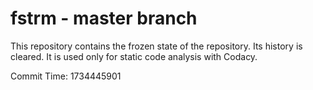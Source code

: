 # fstrm - master branch

This repository contains the frozen state of the repository.
Its history is cleared. It is used only for static code
analysis with Codacy.

Commit Time: 1734445901